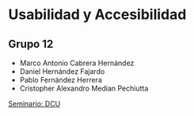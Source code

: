 # Usabilidad y Accesibilidad
## Grupo 12
- Marco Antonio Cabrera Hernández
- Daniel Hernández Fajardo
- Pablo Fernández Herrera
- Cristopher Alexandro Median Pechiutta

[Seminario: DCU](https://github.com/alu0101320489/UyA/blob/main/Seminario%20DCU/Readme.md)